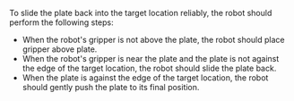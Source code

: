 To slide the plate back into the target location reliably, the robot should perform the following steps:
   - When the robot's gripper is not above the plate, the robot should place gripper above plate.
   - When the robot's gripper is near the plate and the plate is not against the edge of the target location, the robot should slide the plate back.
   - When the plate is against the edge of the target location, the robot should gently push the plate to its final position.